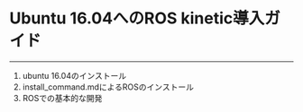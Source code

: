 # Ubuntu 16.04へのROS kinetic導入ガイド
---

1. ubuntu 16.04のインストール
2. install_command.mdによるROSのインストール
3. ROSでの基本的な開発
